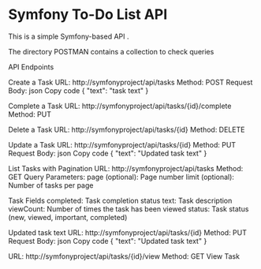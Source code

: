 # Symfony To-Do List API

This is a simple Symfony-based API .

The directory POSTMAN contains a collection to check queries

API Endpoints

Create a Task
URL: http://symfonyproject/api/tasks
Method: POST
Request Body:
json
Copy code
{
"text": "task text"
}

Complete a Task
URL: http://symfonyproject/api/tasks/{id}/complete
Method: PUT

Delete a Task
URL: http://symfonyproject/api/tasks/{id}
Method: DELETE

Update a Task
URL: http://symfonyproject/api/tasks/{id}
Method: PUT
Request Body:
json
Copy code
{
"text": "Updated task text"
}

List Tasks with Pagination
URL: http://symfonyproject/api/tasks
Method: GET
Query Parameters:
page (optional): Page number
limit (optional): Number of tasks per page

Task Fields
completed: Task completion status
text: Task description
viewCount: Number of times the task has been viewed
status: Task status (new, viewed, important, completed)

Updated task text
URL: http://symfonyproject/api/tasks/{id}
Method: PUT
Request Body:
json
Copy code
{
"text": "Updated task text"
}

URL: http://symfonyproject/api/tasks/{id}/view
Method: GET
View Task
